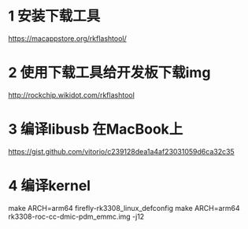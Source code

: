 # 1 安装下载工具
https://macappstore.org/rkflashtool/

# 2 使用下载工具给开发板下载img
http://rockchip.wikidot.com/rkflashtool

# 3 编译libusb 在MacBook上
https://gist.github.com/vitorio/c239128dea1a4af23031059d6ca32c35

# 4 编译kernel
make ARCH=arm64 firefly-rk3308_linux_defconfig
make ARCH=arm64 rk3308-roc-cc-dmic-pdm_emmc.img -j12
